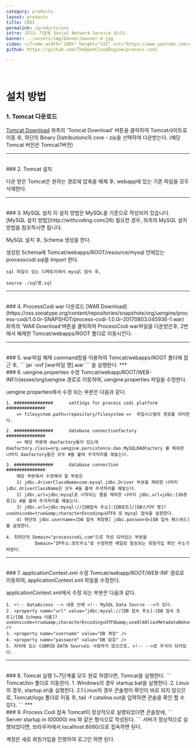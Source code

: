 ```yaml
---
category: products
layout: products
title: CODI
permalink: /products/sns
intro: 코디는 기업용 Social Network Service 입니다.
banner: ../assets/img/banner/banner-4.jpg
video: <iframe width="100%" height="315" src="https://www.youtube.com/embed/pSm6hbfNn20?ecver=2" frameborder="0" allowfullscreen="" class="style-scope uengine-products"></iframe>
github: https://github.com/TheOpenCloudEngine/process-codi

---
```


<br>

# 설치 방법

### 1. Tomcat 다운로드

[Tomcat Download](http://tomcat.apache.org/download-70.cgi) 좌측의 'Tomcat Download' 버튼을 클릭하여 Tomcat사이트로 이동 후, 하단의 Binary Distributions의 core - zip을 선택하여 다운받는다. (해당 Tomcat 버전은 Tomcat7버전)

***
<br>
### 2. Tomcat 설치

다운 받은 Tomcat은 원하는 경로에 압축을 해제 후, webapp에 있는 기존 파일을 모두 삭제한다.

***
<br>
### 3. MySQL 설치
이 설치 방법은 MySQL을 기준으로 작성되어 있습니다.
[MySQL 설치 방법](http://withcoding.com/26) 필요한 경우, 좌측의 MySQL 설치 방법을 참조하시면 됩니다.

MySQL 설치 후, Schema 생성을 한다.

생성된 Schema에 Tomcat/webapps/ROOT/resource/mysql 안에있는 processcodi.sql을 Import 한다.
```
sql 파일이 있는 디렉토리에서 mysql 접속 후,

source ./sql명.sql
```

***
<br>
### 4. ProcessCodi war 다운로드
[WAR Download](https://oss.sonatype.org/content/repositories/snapshots/org/uengine/process-codi/1.0.0r-SNAPSHOT/process-codi-1.0.0r-20170803.045936-1.war) 좌측의 'WAR Download'버튼을 클릭하여 ProcessCodi war파일을 다운받은후, 2번에서 해제한 Tomcat/webapps/ROOT 폴더로 이동시킨다.

***  
<br>
### 5. war파일 해제
command창을 이용하여 Tomcat/webapps/ROOT 폴더에 접근 후, 
```
jar -xvf [war파일 명].war
```
을 실행한다.
***
<br>
### 6. uengine.properties 수정
Tomcat/webapp/ROOT/WEB-INF/classes/org/uengine 경로로 이동하여, uengine.properties 파일을 수정한다.

uengine.properties에서 수정 되는 부분은 다음과 같다.
```
1. ###############		settings for process codi platform		###############
    => filesystem.path=/repository/filesystem =>  파일시스템의 경로를 의미한다.

2. ###############		database connectionfactory			###############
    => 해당 부분에 daofactory들이 있는데
daofactory.class=org.uengine.persistence.dao.MySQLDAOFactory 를 제외한 나머지 daofactory들은 모두 #을 붙여 주석처리를 해놓는다.

3. ###############		database connection				###############
    해당 부분에서 수정해야 할 부분은
    1) jdbc.driverClassName=com.mysql.jdbc.Driver 부분을 제외한 나머지 jdbc.driverClassName은 모두 #을 붙여 주석처리를 해놓는다.
    2) jdbc.url=jdbc:mysql로 시작되는 줄을 제외한 나머지 jdbc.url=jdbc:[db종류]는 #을 붙여 주석처리를 해놓는다.
    3) jdbc.url=jdbc:mysql://[DB접속 주소]:[DB포트]/[DB스키마 명]?useUnicode=true&amp;characterEncoding=UTF8 로 mysql 접속을 설정한다.
    4) 하단의 jdbc.username=[DB 접속 계정명] jdbc.password=[DB 접속 패스워드]를 설정한다.
    
4. 최하단의 Domain="processcodi.com"으로 작성 되어있는 부분을 
           Domain="IP주소:포트주소"로 수정하면 메일로 발송되는 회원가입 확인 주소가 바뀐다.
```
***
<br>
### 7. applicationContext.xml 수정
Tomcat/webapp/ROOT/WEB-INF 경로로 이동하여, applicationContext.xml 파일을 수정한다.

applicationContext.xml에서 수정 되는 부분은 다음과 같다.
```
1. <!-- DataAccess --> 내용 안에 <!-- MySQL Data Source -->가 있다.
2. <property name="url" value="jdbc:mysql://[DB 접속 주소]:[DB 접속 포트]/[DB Schema 이름]?useUnicode=true&amp;characterEncoding=UTF8&amp;useOldAliasMetadataBehavior=true" /> 
3. <property name="username" value="DB 계정" />
4. <property name="password" value="DB 암호" />
5. 하위에 있는 CUBRID DATA Source는 사용하지 않으므로, <!-- -->로 주석이 되어있다.
```
***
<br>
### 8. Tomcat 실행
1~7단계를 모두 완료 하였다면, Tomcat을 실행한다.
```
Tomcat/bin 폴더로 이동한다.
1. Windows의 경우 startup.bat을 실행한다.
2. Linux의 경우, startup.sh을 실행한다.
2.1 Linux의 경우 콘솔창이 확인이 바로 되지 않으므로, Tomcat/logs 폴더로 이동 후, tail -f catalina.out을 입력하면 콘솔을 확인 할 수 있다.
```
***
<br>
### 9. Process Codi 접속
Tomcat이 정상적으로 실행되었다면 콘솔창에,
```
 Server startup in (00000) ms 와 같은 형식으로 작성된다.
```
서버가 정상적으로 실행되었다면, 브라우저에서 localhost:8080/으로 접속하면 된다.

계정은 새로 회원가입을 진행하여 로그인 하면 된다.
